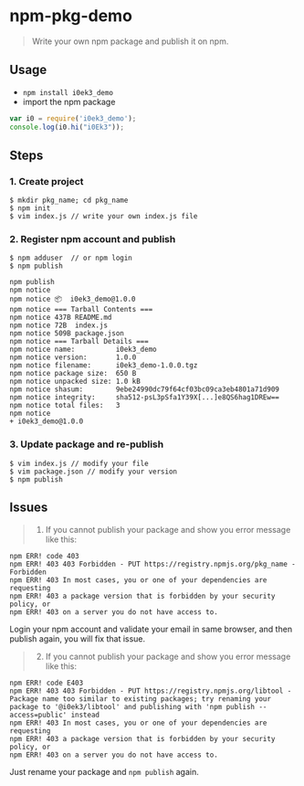# npm-pkg-demo

> Write your own npm package and publish it on npm.

## Usage

- `npm install i0ek3_demo`
- import the npm package
```JavaScript
var i0 = require('i0ek3_demo');
console.log(i0.hi("i0Ek3"));
```


## Steps

### 1. Create project
```Shell
$ mkdir pkg_name; cd pkg_name
$ npm init
$ vim index.js // write your own index.js file
```

### 2. Register npm account and publish

```Shell
$ npm adduser  // or npm login
$ npm publish

npm publish
npm notice
npm notice 📦  i0ek3_demo@1.0.0
npm notice === Tarball Contents ===
npm notice 437B README.md
npm notice 72B  index.js
npm notice 509B package.json
npm notice === Tarball Details ===
npm notice name:          i0ek3_demo
npm notice version:       1.0.0
npm notice filename:      i0ek3_demo-1.0.0.tgz
npm notice package size:  650 B
npm notice unpacked size: 1.0 kB
npm notice shasum:        9ebe24990dc79f64cf03bc09ca3eb4801a71d909
npm notice integrity:     sha512-psL3pSfa1Y39X[...]e8QS6hag1DREw==
npm notice total files:   3
npm notice
+ i0ek3_demo@1.0.0
```

### 3. Update package and re-publish

```Shell
$ vim index.js // modify your file
$ vim package.json // modify your version
$ npm publish
```

## Issues

> 1. If you cannot publish your package and show you error message like this:

```console
npm ERR! code 403 
npm ERR! 403 403 Forbidden - PUT https://registry.npmjs.org/pkg_name - Forbidden 
npm ERR! 403 In most cases, you or one of your dependencies are requesting 
npm ERR! 403 a package version that is forbidden by your security policy, or
npm ERR! 403 on a server you do not have access to.
```

Login your npm account and validate your email in same browser, and then publish again, you will fix that issue.

> 2. If you cannot publish your package and show you error message like this:

```console
npm ERR! code E403
npm ERR! 403 403 Forbidden - PUT https://registry.npmjs.org/libtool - Package name too similar to existing packages; try renaming your package to '@i0ek3/libtool' and publishing with 'npm publish --access=public' instead
npm ERR! 403 In most cases, you or one of your dependencies are requesting
npm ERR! 403 a package version that is forbidden by your security policy, or
npm ERR! 403 on a server you do not have access to.
```

Just rename your package and `npm publish` again.
